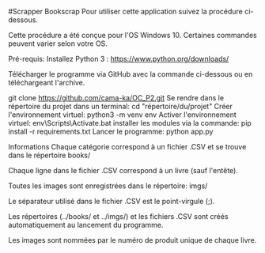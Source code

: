 #Scrapper Bookscrap
Pour utiliser cette application suivez la procédure ci-dessous.

Cette procédure a été conçue pour l'OS Windows 10. Certaines commandes peuvent varier selon votre OS.

Pré-requis:
Installez Python 3 : https://www.python.org/downloads/

Télécharger le programme via GitHub avec la commande ci-dessous ou en téléchargeant l'archive.


git clone https://github.com/cama-ka/OC_P2.git
Se rendre dans le répertoire du projet dans un terminal:
cd "répertoire/du/projet"
Créer l'environnement virtuel:
python3 -m venv env
Activer l'environnement virtuel:
env\Scripts\Activate.bat
installer les modules via la commande:
pip install -r requirements.txt
Lancer le programme:
python app.py

Informations
Chaque catégorie correspond à un fichier .CSV et se trouve dans le répertoire books/

Chaque ligne dans le fichier .CSV correspond à un livre (sauf l'entête).

Toutes les images sont enregistrées dans le répertoire: imgs/

Le séparateur utilisé dans le fichier .CSV est le point-virgule (;).

Les répertoires (../books/ et ../imgs/) et les fichiers .CSV sont créés automatiquement au lancement du programme.

Les images sont nommées par le numéro de produit unique de chaque livre.
